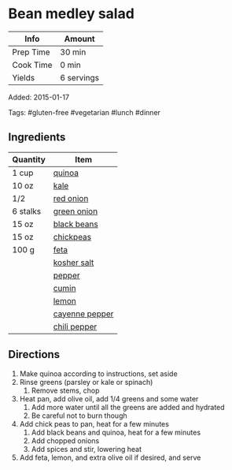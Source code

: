 # Bean medley salad

| Info      | Amount     |
| --------- | ---------- |
| Prep Time | 30 min     |
| Cook Time | 0 min      |
| Yields    | 6 servings |

Added: 2015-01-17

Tags: #gluten-free #vegetarian #lunch #dinner

## Ingredients

| Quantity | Item                                                  |
| -------- | ----------------------------------------------------- |
| 1 cup    | [quinoa](../_ingredients/quinoa.md)                   |
| 10 oz    | [kale](../_ingredients/kale.md)                       |
| 1/2      | [red onion](../_ingredients/red%20onion.md)           |
| 6 stalks | [green onion](../_ingredients/green%20onion.md)       |
| 15 oz    | [black beans](../_ingredients/black%20beans.md)       |
| 15 oz    | [chickpeas](../_ingredients/chickpeas.md)             |
| 100 g    | [feta](../_ingredients/feta.md)                       |
|          | [kosher salt](../_ingredients/kosher%20salt.md)       |
|          | [pepper](../_ingredients/pepper.md)                   |
|          | [cumin](../_ingredients/cumin.md)                     |
|          | [lemon](../_ingredients/lemon.md)                     |
|          | [cayenne pepper](../_ingredients/cayenne%20pepper.md) |
|          | [chili pepper](../_ingredients/chili%20pepper.md)     |

## Directions

1. Make quinoa according to instructions, set aside
2. Rinse greens (parsley or kale or spinach)
   1. Remove stems, chop
3. Heat pan, add olive oil, add 1/4 greens and some water
   1. Add more water until all the greens are added and hydrated
   2. Be careful not to burn though
4. Add chick peas to pan, heat for a few minutes
   1. Add black beans and quinoa, heat for a few minutes
   2. Add chopped onions
   3. Add spices and stir, lowering heat
5. Add feta, lemon, and extra olive oil if desired, and serve
